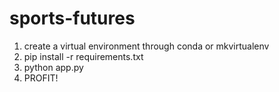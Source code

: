 # sports-futures

1. create a virtual environment through conda or mkvirtualenv
2. pip install -r requirements.txt
3. python app.py
4. PROFIT!
